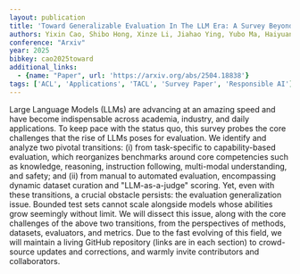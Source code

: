 ```yaml
---
layout: publication
title: 'Toward Generalizable Evaluation In The LLM Era: A Survey Beyond Benchmarks'
authors: Yixin Cao, Shibo Hong, Xinze Li, Jiahao Ying, Yubo Ma, Haiyuan Liang, Yantao Liu, Zijun Yao, Xiaozhi Wang, Dan Huang, Wenxuan Zhang, Lifu Huang, Muhao Chen, Lei Hou, Qianru Sun, Xingjun Ma, Zuxuan Wu, Min-yen Kan, David Lo, Qi Zhang, Heng Ji, Jing Jiang, Juanzi Li, Aixin Sun, Xuanjing Huang, Tat-seng Chua, Yu-gang Jiang
conference: "Arxiv"
year: 2025
bibkey: cao2025toward
additional_links:
  - {name: "Paper", url: 'https://arxiv.org/abs/2504.18838'}
tags: ['ACL', 'Applications', 'TACL', 'Survey Paper', 'Responsible AI']
---
```

Large Language Models (LLMs) are advancing at an amazing speed and have
become indispensable across academia, industry, and daily applications. To keep
pace with the status quo, this survey probes the core challenges that the rise
of LLMs poses for evaluation. We identify and analyze two pivotal transitions:
(i) from task-specific to capability-based evaluation, which reorganizes
benchmarks around core competencies such as knowledge, reasoning, instruction
following, multi-modal understanding, and safety; and (ii) from manual to
automated evaluation, encompassing dynamic dataset curation and
"LLM-as-a-judge" scoring.
  Yet, even with these transitions, a crucial obstacle persists: the evaluation
generalization issue. Bounded test sets cannot scale alongside models whose
abilities grow seemingly without limit. We will dissect this issue, along with
the core challenges of the above two transitions, from the perspectives of
methods, datasets, evaluators, and metrics. Due to the fast evolving of this
field, we will maintain a living GitHub repository (links are in each section)
to crowd-source updates and corrections, and warmly invite contributors and
collaborators.
